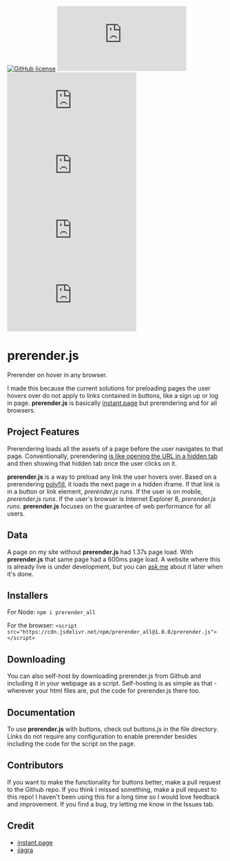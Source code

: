 
[![GitHub license](https://img.shields.io/github/license/Naereen/StrapDown.js.svg)](https://github.com/genderev/prerender.js/blob/master/LICENSE) ![GitHub license](https://img.shields.io/github/languages/top/genderev/prerender.js)
![GitHub license](https://img.shields.io/github/languages/code-size/genderev/prerender.js)
![GitHub license](https://img.shields.io/github/issues-pr/genderev/prerender.js)
![GitHub license](https://img.shields.io/github/issues/genderev/prerender.js)
![GitHub license](https://img.shields.io/github/commit-activity/y/genderev/prerender.js)





# prerender.js 
Prerender on hover in any browser.

I made this because the current solutions for preloading pages the user hovers over do not apply to links contained in buttons, like a sign up or log in page. **prerender.js** is basically [instant.page](https://instant.page/) but prerendering and for all browsers.

## Project Features

Prerendering loads all the assets of a page before the user navigates to that page. Conventionally, prerendering [is like opening the URL in a hidden tab](http://www.stevesouders.com/blog/2013/11/07/prebrowsing/) and then showing that hidden tab once the user clicks on it.

**prerender.js** is a way to preload any link the user hovers over. Based on a prerendering [polyfill](https://github.com/samyk/jiagra), it loads the next page in a hidden iframe. If that link is in a button or link element, *prerender.js runs*. If the user is on mobile, *prerender.js runs*. If the user's browser is Internet Explorer 8, *prerender.js runs*. **prerender.js** focuses on the guarantee of web performance for all users.

## Data
A page on my site without **prerender.js** had 1.37s page load. With **prerender.js** that same page had a 600ms page load. A website where this is already live is under development, but you can [ask me](https://twitter.com/fleshmecha) about it later when it's done.

## Installers

For Node:
`npm i prerender_all`


For the browser:
`<script src="https://cdn.jsdelivr.net/npm/prerender_all@1.0.0/prerender.js"></script>`

## Downloading

You can also self-host by downloading prerender.js from Github and including it in your webpage as a script. Self-hosting is as simple as that - wherever your html files are, put the code for prerender.js there too.

## Documentation

To use **prerender.js** with buttons, check out buttons.js in the file directory.
Links do not require any configuration to enable prerender besides including the code for the script on the page.


## Contributors 
If you want to make the functionality for buttons better, make a pull request to the Github repo. If you think I missed something, make a pull request to this repo! I haven't been using this for a long time so I would love feedback and improvement. If you find a bug, try letting me know in the Issues tab.

## Credit
- [instant.page](https://instant.page/)
- [jiagra](https://github.com/samyk/jiagra)
